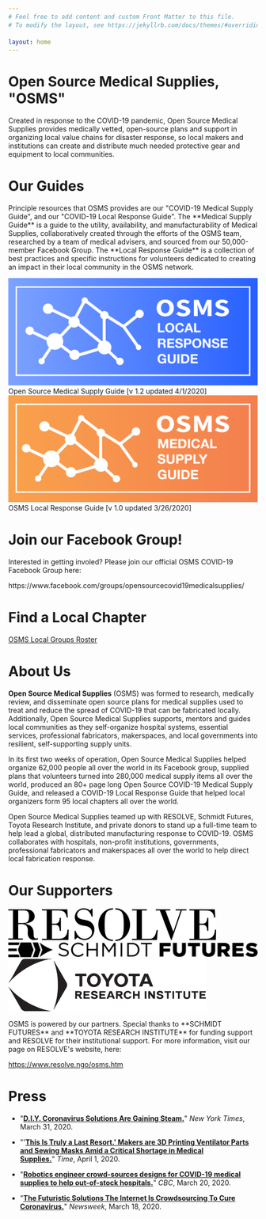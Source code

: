 ```yaml
---
# Feel free to add content and custom Front Matter to this file.
# To modify the layout, see https://jekyllrb.com/docs/themes/#overriding-theme-defaults

layout: home
---
```




<div class="container">

<h1>Open Source Medical Supplies, "OSMS"</h1>
<p>Created in response to the COVID-19 pandemic, Open Source Medical Supplies provides medically vetted, open-source plans and support in organizing local value chains for disaster response, so local makers and institutions can create and distribute much needed protective gear and equipment to local communities.</p>

<h1>Our Guides</h1>
<p>Principle resources that OSMS provides are our "COVID-19 Medical Supply Guide", and our "COVID-19 Local Response Guide". The **Medical Supply Guide** is a guide to the utility, availability, and manufacturability of Medical Supplies, collaboratively created through the efforts of the OSMS team, researched by a team of medical advisers, and sourced from our 50,000-member Facebook Group. The **Local Response Guide** is a collection of best practices and specific instructions for volunteers dedicated to creating an impact in their local community in the OSMS network.</p>

<div class="row">
    <div class="col-md-6">
    <img src="/assets/img/osms-lrg-blue.png"/>
    Open Source Medical Supply Guide [v 1.2 updated 4/1/2020]
    </div>
    <div class="col-md-6">
    <img src="/assets/img/osms-msg-orange.png"/>
    OSMS Local Response Guide [v 1.0 updated 3/26/2020]
    </div>
</div>

<h1>Join our Facebook Group!</h1>
<p>Interested in getting involed? Please join our official OSMS COVID-19 Facebook Group here:</p>
<p>https://www.facebook.com/groups/opensourcecovid19medicalsupplies/</p>

<h1>Find a Local Chapter</h1>
<p>
    <a href="https://docs.google.com/spreadsheets/d/1JH5uL3WW6PwvwFRe4wqXkheK0-jcGYqaPmb9J3Dr6Ac/edit#gid=179139280">
    OSMS Local Groups Roster</a>
</p>

<h1>About Us</h1>
<p><b>Open Source Medical Supplies</b> (OSMS) was formed to research, medically review, and disseminate open source plans for medical supplies used to treat and reduce the spread of COVID-19 that can be fabricated locally. Additionally, Open Source Medical Supplies supports, mentors and guides local communities as they self-organize hospital systems, essential services, professional fabricators, makerspaces, and local governments into resilient, self-supporting supply units.</p>

<p>In its first two weeks of operation, Open Source Medical Supplies helped organize 62,000 people all over the world in its Facebook group, supplied plans that volunteers turned into 280,000 medical supply items all over the world, produced an 80+ page long Open Source COVID-19 Medical Supply Guide, and released a COVID-19 Local Response Guide that helped local organizers form 95 local chapters all over the world.</p>

<p>Open Source Medical Supplies teamed up with RESOLVE, Schmidt Futures, Toyota Research Institute, and private donors to stand up a full-time team to help lead a global, distributed manufacturing response to COVID-19. OSMS collaborates with hospitals, non-profit institutions, governments, professional fabricators and makerspaces all over the world to help direct local fabrication response.</p>


<h1>Our Supporters</h1>
<div class="sponsor-images">
    <img src="/assets/img/partners_resolve.svg"/>
    <img src="/assets/img/partners_schmidt.svg"/>
    <img src="/assets/img/partners_tri.svg"/>
</div>
<p>
OSMS is powered by our partners. Special thanks to **SCHMIDT FUTURES** and **TOYOTA RESEARCH INSTITUTE** for funding support and  RESOLVE for their institutional support. For more information, visit our page on RESOLVE's website, here:

<p><a href="https://www.resolve.ngo/osms.htm">https://www.resolve.ngo/osms.htm</a></p>
</p>
<h1>Press</h1>
<p>
<ul id="97c4e344-15ea-470b-9535-a7dbbd171064" class="bulleted-list">
				<li>&quot;<a
						href="https://www.nytimes.com/2020/03/31/science/coronavirus-masks-equipment-crowdsource.html?smid=fb-nytimes&amp;smtyp=cur&amp;fbclid=IwAR3Ewi5b7aSykbmldrGcp_ppp5VNfuVkX2XU5dEsWIwFdqgnfzn1_r3q6c4"><strong>D.I.Y.
							Coronavirus Solutions Are Gaining Steam.</strong></a>&quot; <em>New York Times</em>, March
					31, 2020.</li>
			</ul>
			<ul id="3d6dbc6d-4809-43b2-8143-e33656e36668" class="bulleted-list">
				<li>&quot;&#x27;<a
						href="https://time.com/5811091/makers-3d-printing-coronavirus/?utm_source=facebook.com&amp;utm_medium=social&amp;utm_campaign=social-share-article&amp;utm_content=20200401&amp;fbclid=IwAR2j5RayRscZSgsvIZHkZxetjtiAwWz7Yd7ctSjNqWQn7dvddTRLP3IBm6Y"><strong>This
							Is Truly a Last Resort.&#x27; Makers are 3D Printing Ventilator Parts and Sewing Masks Amid
							a Critical Shortage in Medical Supplies.</strong></a>&quot; <em>Time</em>, April 1, 2020.
				</li>
			</ul>
			<ul id="e7469177-7220-41c8-83b2-d161063173cb" class="bulleted-list">
				<li>&quot;<a
						href="https://www.cbc.ca/radio/day6/futures-on-hold-3d-printed-medical-gear-rem-s-mike-mills-choir-choir-choir-the-story-of-purell-and-more-1.5502663/robotics-engineer-crowd-sources-designs-for-covid-19-medical-supplies-to-help-out-of-stock-hospitals-1.5502671"><strong>Robotics
							engineer crowd-sources designs for COVID-19 medical supplies to help out-of-stock
							hospitals.</strong></a>&quot; <em>CBC</em>, March 20, 2020.</li>
			</ul>
			<ul id="50b68cc9-de8f-4ae7-9ddd-96b331cf52cd" class="bulleted-list">
				<li>&quot;<a
						href="https://www.newsweek.com/crowdsourcing-solutions-coronavirus-covid-19-facebook-1493075?fbclid=IwAR0zFFUr2BaWnJ4AxtIAgoLxxZ3rUWiqcPmMmptB5up3Sv_lhaj8LFD3E8o"><strong>The
							Futuristic Solutions The Internet Is Crowdsourcing To Cure
							Coronavirus.</strong></a>&quot; <em>Newsweek</em>, March 18, 2020.</li>
			</ul>
</p>
</div>